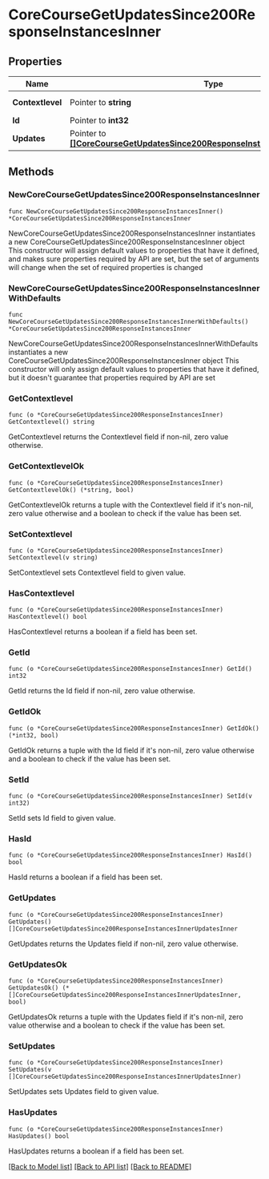 # CoreCourseGetUpdatesSince200ResponseInstancesInner

## Properties

Name | Type | Description | Notes
------------ | ------------- | ------------- | -------------
**Contextlevel** | Pointer to **string** | The context level | [optional] 
**Id** | Pointer to **int32** | Instance id | [optional] 
**Updates** | Pointer to [**[]CoreCourseGetUpdatesSince200ResponseInstancesInnerUpdatesInner**](CoreCourseGetUpdatesSince200ResponseInstancesInnerUpdatesInner.md) |  | [optional] 

## Methods

### NewCoreCourseGetUpdatesSince200ResponseInstancesInner

`func NewCoreCourseGetUpdatesSince200ResponseInstancesInner() *CoreCourseGetUpdatesSince200ResponseInstancesInner`

NewCoreCourseGetUpdatesSince200ResponseInstancesInner instantiates a new CoreCourseGetUpdatesSince200ResponseInstancesInner object
This constructor will assign default values to properties that have it defined,
and makes sure properties required by API are set, but the set of arguments
will change when the set of required properties is changed

### NewCoreCourseGetUpdatesSince200ResponseInstancesInnerWithDefaults

`func NewCoreCourseGetUpdatesSince200ResponseInstancesInnerWithDefaults() *CoreCourseGetUpdatesSince200ResponseInstancesInner`

NewCoreCourseGetUpdatesSince200ResponseInstancesInnerWithDefaults instantiates a new CoreCourseGetUpdatesSince200ResponseInstancesInner object
This constructor will only assign default values to properties that have it defined,
but it doesn't guarantee that properties required by API are set

### GetContextlevel

`func (o *CoreCourseGetUpdatesSince200ResponseInstancesInner) GetContextlevel() string`

GetContextlevel returns the Contextlevel field if non-nil, zero value otherwise.

### GetContextlevelOk

`func (o *CoreCourseGetUpdatesSince200ResponseInstancesInner) GetContextlevelOk() (*string, bool)`

GetContextlevelOk returns a tuple with the Contextlevel field if it's non-nil, zero value otherwise
and a boolean to check if the value has been set.

### SetContextlevel

`func (o *CoreCourseGetUpdatesSince200ResponseInstancesInner) SetContextlevel(v string)`

SetContextlevel sets Contextlevel field to given value.

### HasContextlevel

`func (o *CoreCourseGetUpdatesSince200ResponseInstancesInner) HasContextlevel() bool`

HasContextlevel returns a boolean if a field has been set.

### GetId

`func (o *CoreCourseGetUpdatesSince200ResponseInstancesInner) GetId() int32`

GetId returns the Id field if non-nil, zero value otherwise.

### GetIdOk

`func (o *CoreCourseGetUpdatesSince200ResponseInstancesInner) GetIdOk() (*int32, bool)`

GetIdOk returns a tuple with the Id field if it's non-nil, zero value otherwise
and a boolean to check if the value has been set.

### SetId

`func (o *CoreCourseGetUpdatesSince200ResponseInstancesInner) SetId(v int32)`

SetId sets Id field to given value.

### HasId

`func (o *CoreCourseGetUpdatesSince200ResponseInstancesInner) HasId() bool`

HasId returns a boolean if a field has been set.

### GetUpdates

`func (o *CoreCourseGetUpdatesSince200ResponseInstancesInner) GetUpdates() []CoreCourseGetUpdatesSince200ResponseInstancesInnerUpdatesInner`

GetUpdates returns the Updates field if non-nil, zero value otherwise.

### GetUpdatesOk

`func (o *CoreCourseGetUpdatesSince200ResponseInstancesInner) GetUpdatesOk() (*[]CoreCourseGetUpdatesSince200ResponseInstancesInnerUpdatesInner, bool)`

GetUpdatesOk returns a tuple with the Updates field if it's non-nil, zero value otherwise
and a boolean to check if the value has been set.

### SetUpdates

`func (o *CoreCourseGetUpdatesSince200ResponseInstancesInner) SetUpdates(v []CoreCourseGetUpdatesSince200ResponseInstancesInnerUpdatesInner)`

SetUpdates sets Updates field to given value.

### HasUpdates

`func (o *CoreCourseGetUpdatesSince200ResponseInstancesInner) HasUpdates() bool`

HasUpdates returns a boolean if a field has been set.


[[Back to Model list]](../README.md#documentation-for-models) [[Back to API list]](../README.md#documentation-for-api-endpoints) [[Back to README]](../README.md)


